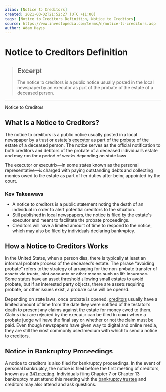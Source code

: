 ```yaml
---
alias: [Notice to Creditors]
created: 2021-03-02T21:52:27 (UTC +11:00)
tags: [Notice to Creditors Definition, Notice to Creditors]
source: https://www.investopedia.com/terms/n/notice-to-creditors.asp
author: Adam Hayes
---
```


# Notice to Creditors Definition

> ## Excerpt
> The notice to creditors is a public notice usually posted in the local newspaper by an executor as part of the probate of the estate of a deceased person.

---

Notice to Creditors
## What Is a Notice to Creditors?

The notice to creditors is a public notice usually posted in a local newspaper by a trust or estate's [executor](https://www.investopedia.com/terms/e/executor.asp) as part of the [probate](https://www.investopedia.com/terms/p/probate.asp) of the estate of a deceased person. The notice serves as the official notification to both creditors and debtors of the probate of a deceased individual’s estate and may run for a period of weeks depending on state laws.

The executor or executrix—in some states known as the personal representative—is charged with paying outstanding debts and collecting monies owed to the estate as part of her duties after being appointed by the court.

### Key Takeaways

-   A notice to creditors is a public statement noting the death of an individual in order to alert potential creditors to the situation.
-   Still published in local newspapers, the notice is filed by the estate's executor and meant to facilitate the probate proceedings.
-   Creditors will have a limited amount of time to respond to the notice, which may also be filed by individuals declaring bankruptcy.

## How a Notice to Creditors Works

In the United States, when a person dies, there is typically at least an informal probate process of the deceased's estate. The phrase “avoiding probate” refers to the strategy of arranging for the non-probate transfer of assets via trusts, joint accounts or other means such as life insurance. Some states have an asset threshold allowing small estates to avoid probate, but if an interested party objects, there are assets requiring probate, or other issues exist, a probate case will be opened.

Depending on state laws, once probate is opened, [creditors](https://www.investopedia.com/terms/c/creditor.asp) usually have a limited amount of time from the date they were notified of the testator’s death to present any claims against the estate for money owed to them. Claims that are rejected by the executor can be filed in court where a probate judge will have the final say on whether or not the claim must be paid. Even though newspapers have given way to digital and online media, they are still the most commonly used medium with which to send a notice to creditors.

## Notice in Bankruptcy Proceedings

A notice to creditors is also filed for bankruptcy proceedings. In the event of personal bankruptcy, the notice is filed before the first meeting of creditors, known as a [341 meeting](https://www.investopedia.com/terms/1/341-meeting.asp). Individuals filing Chapter 7 or Chapter 13 bankruptcy must attend this meeting with the [bankruptcy trustee](https://www.investopedia.com/terms/b/bankruptcy-trustee.asp) and creditors may also attend and ask questions.
